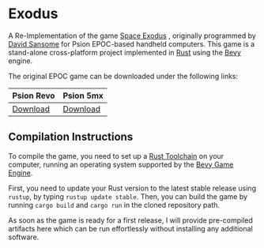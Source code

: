 # Exodus

A Re-Implementation of the
game [Space Exodus](https://web.archive.org/web/20010609173820/http://www.davidsansome.co.uk/pages/psion/exodus/index.htm)
, originally programmed by [David Sansome](http://www.davidsansome.com/) for Psion EPOC-based handheld computers.
This game is a stand-alone cross-platform project implemented in [Rust](https://www.rust-lang.org/) using
the [Bevy](https://bevyengine.org/) engine.

The original EPOC game can be downloaded under the following links:

Psion Revo | Psion 5mx
------------|-----------
[Download](https://archive.org/details/tucows_55899_Space_Exodus_Revo_version) | [Download](https://archive.org/details/tucows_45515_Space_Exodus)

## Compilation Instructions

To compile the game, you need to set up a [Rust Toolchain](https://www.rust-lang.org/learn/get-started) on your
computer, running an operating system supported by
the [Bevy Game Engine](https://bevy-cheatbook.github.io/platforms.html).

First, you need to update your Rust version to the latest stable release using `rustup`, by
typing `rustup update stable`.
Then, you can build the game by running `cargo build` and `cargo run` in the cloned repository path.

As soon as the game is ready for a first release, I will provide pre-compiled artifacts here which can be run
effortlessly without installing any additional software.
